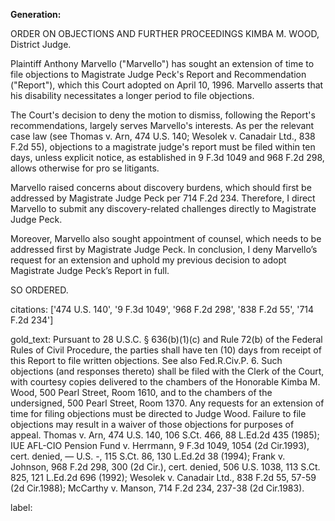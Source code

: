 **Generation:**

ORDER ON OBJECTIONS AND FURTHER PROCEEDINGS
KIMBA M. WOOD, District Judge.

Plaintiff Anthony Marvello ("Marvello") has sought an extension of time to file objections to Magistrate Judge Peck's Report and Recommendation ("Report"), which this Court adopted on April 10, 1996. Marvello asserts that his disability necessitates a longer period to file objections.

The Court's decision to deny the motion to dismiss, following the Report's recommendations, largely serves Marvello's interests. As per the relevant case law (see Thomas v. Arn, 474 U.S. 140; Wesolek v. Canadair Ltd., 838 F.2d 55), objections to a magistrate judge's report must be filed within ten days, unless explicit notice, as established in 9 F.3d 1049 and 968 F.2d 298, allows otherwise for pro se litigants. 

Marvello raised concerns about discovery burdens, which should first be addressed by Magistrate Judge Peck per 714 F.2d 234. Therefore, I direct Marvello to submit any discovery-related challenges directly to Magistrate Judge Peck.

Moreover, Marvello also sought appointment of counsel, which needs to be addressed first by Magistrate Judge Peck. In conclusion, I deny Marvello’s request for an extension and uphold my previous decision to adopt Magistrate Judge Peck’s Report in full.

SO ORDERED.

citations: ['474 U.S. 140', '9 F.3d 1049', '968 F.2d 298', '838 F.2d 55', '714 F.2d 234']

gold_text: Pursuant to 28 U.S.C. § 636(b)(1)(c) and Rule 72(b) of the Federal Rules of Civil Procedure, the parties shall have ten (10) days from receipt of this Report to file written objections. See also Fed.R.Civ.P. 6. Such objections (and responses thereto) shall be filed with the Clerk of the Court, with courtesy copies delivered to the chambers of the Honorable Kimba M. Wood, 500 Pearl Street, Room 1610, and to the chambers of the undersigned, 500 Pearl Street, Room 1370. Any requests for an extension of time for filing objections must be directed to Judge Wood. Failure to file objections may result in a waiver of those objections for purposes of appeal. Thomas v. Arn, 474 U.S. 140, 106 S.Ct. 466, 88 L.Ed.2d 435 (1985); IUE AFL-CIO Pension Fund v. Herrmann, 9 F.3d 1049, 1054 (2d Cir.1993), cert. denied, — U.S. -, 115 S.Ct. 86, 130 L.Ed.2d 38 (1994); Frank v. Johnson, 968 F.2d 298, 300 (2d Cir.), cert. denied, 506 U.S. 1038, 113 S.Ct. 825, 121 L.Ed.2d 696 (1992); Wesolek v. Canadair Ltd., 838 F.2d 55, 57-59 (2d Cir.1988); McCarthy v. Manson, 714 F.2d 234, 237-38 (2d Cir.1983).

label: 